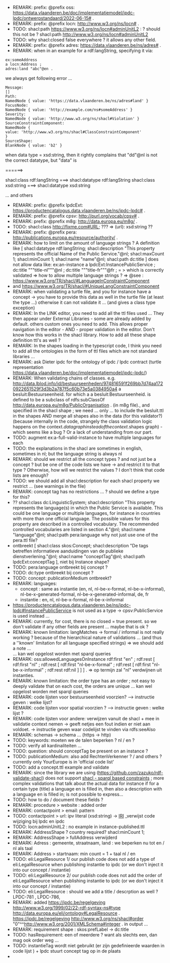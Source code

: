 - REMARK: prefix: @prefix oss: <https://data.vlaanderen.be/doc/implementatiemodel/ipdc-lpdc/ontwerpstandaard/2022-06-15#> .
- REMARK: prefix: @prefix locn: <http://www.w3.org/ns/locn#> .
- TODO: shacl:path <https://www.w3.org/ns/locn#adminUnitL2> : ? should this not be ? shacl:path <http://www.w3.org/ns/locn#adminUnitL2>
- TODO: why shacl:closed false everywhere ? it allows any other field.
- REMARK: prefix: @prefix adres: <https://data.vlaanderen.be/ns/adres#> .
- REMARK: when in an example for a rdf:langString, specifying it via:

```
ex:someAddress
a locn:Address ;
adres:land "abc"@en .
```
we always get following error ... 
```
Message:
[]
Path:
NamedNode { value: 'https://data.vlaanderen.be/ns/adres#land' }
FocusNode:
NamedNode { value: 'http://example.com/ns#someAddress' }
Severity:
NamedNode { value: 'http://www.w3.org/ns/shacl#Violation' }
SourceConstraintComponent:
NamedNode {
value: 'http://www.w3.org/ns/shacl#ClassConstraintComponent'
}
SourceShape:
BlankNode { value: 'b2' }
```

when data type = xsd:string, then it rightly complains that "dd"@nl is not the correct datatype, but "data" is

======> 

shacl:class rdf:langString ===> shacl:datatype rdf:langString
shacl:class xsd:string ===> shacl:datatype xsd:string

... and others

- REMARK: prefix: @prefix lpdcExt:  <https://productencatalogus.data.vlaanderen.be/ns/ipdc-lpdc#> .
- REMARK: prefix: @prefix cpsv:	<http://purl.org/vocab/cpsv#> .
- REMARK: prefix: @prefix m8g:	<http://data.europa.eu/m8g/> .
- TODO: shacl:class <http://fixme.com#URL>; ???  => (url): xsd:string ??
- REMARK: prefix: @prefix pera: <http://publications.europa.eu/resource/authority/> .
- REMARK: how to limit on the amount of language strings ?
  A definition like [
  shacl:datatype rdf:langString;
  shacl:description "This property represents the official Name of the Public Service."@nl;
  shacl:maxCount 1;
  shacl:minCount 1;
  shacl:name "name"@nl;
  shacl:path dc:title
  ] does not allow data like:
   ex:an-instance
  a lpdcExt:InstancePublicService ;
  dc:title """title-nl"""@nl ;
  dc:title """title-fr"""@fr ;
= > which is correctly validated => how to allow multiple language strings ?
=> @see : https://www.w3.org/TR/shacl/#LanguageInConstraintComponent 
- and https://www.w3.org/TR/shacl/#UniqueLangConstraintComponent
- REMARK: when validating a turtle file, and you for instance have a concept -> you have to provide this data as well in the turtle file (at least the type ...)
 otherwise it can not validate it ... (and gives a class type exception)
- REMARK: In the LINK editor, you need to add all the ttl files used ... They then appear under External Libraries - some are already added by default. others custom ones you need to add.
  This allows proper navigation in the editor - AND - proper validation in the editor. Don't know how this works in the shacl library. How to add all these shape definition ttl's as well ?
- REMARK: In the shapes loading in the typescript code, I think you need to add all the ontologies in the form of ttl files which are not standard libraries ...
- REMARK: ask Dieter ipdc for the ontology of ipdc / lpdc contract (turtle representation https://data.vlaanderen.be/doc/implementatiemodel/ipdc-lpdc/)
- REMARK: When validating chains of classes. e.g. 
 <http://data.lblod.info/id/bestuurseenheden/974816591f269bb7d74aa1720922651529f3d3b2a787f5c60b73e5a0384950a4>
  a besluit:Bestuurseenheid. 
  for which a a besluit:Bestuurseenheid. is defined to be a subclass of rdfs:subClassOf <http://data.europa.eu/m8g/PublicOrganisation> . (in m8g file)., and specified in the shacl shape
  ; we need ... only ... to include the besluit.ttl in the shapes AND merge all shapes also in the data (for this validator?)
  (because internally in the code, strangely the class validation logic happens on the context.$data graph instead of the context.$shapes graph) - which seems like a bug ?  Or a lack of understanding from our part.
- TODO: augment ex:a-full-valid-instance to have multiple languages for each
- TODO: the explanations in the shacl are sometimes in english, sometimes in nl; but the language string is always nl
- REMARK: should we restrict all the concept types ? and not just be a concept ? but be one of the code lists we have -> and restrict it to that type ? Otherwise, how will we restrict the values ? I don't think that code lists are enough?
- TODO: we should add all shacl:description for each shacl property we restrict ...  (see warnings in the file)
- REMARK: concept tag has no restrictions ... ? should we define a type for this?
- ??           shacl:class dc:LinguisticSystem;
          shacl:description "This property represents the language(s) in which the Public Service is available. This could be one language or multiple languages, for instance in countries with more than one official language. The possible values for this property are described in a controlled vocabulary. The recommended controlled vocabularies are listed in section 4."@nl;
          shacl:name "language"@nl;
          shacl:path pera:language
 why not just use one of the pera.ttl file? 
- ontbreekt [
  shacl:class skos:Concept;
  shacl:description "De tags betreffen informatieve aanduidingen van de publieke dienstverlening."@nl;
  shacl:name "conceptTag"@nl;
  shacl:path lpdcExt:conceptTag
  ], 
  niet bij Instance shape?
- TODO: pera:language ontbreekt bij concept ? 
- TODO: dc:type ontbreekt bij concept ? 
- TODO: concept: publicationMedium ontbreekt?
- REMARK: languages:
    - concept : same as instantie (en, nl, nl-be-x-formal, nl-be-x-informal), nl-be-x-generated-formal, nl-be-x-generated-informal, de, fr
    - instantie : en, nl, nl-be-x-formal, nl-be-x-informal
- <https://productencatalogus.data.vlaanderen.be/ns/ipdc-lpdc#InstancePublicService> is not used as a type -> cpsv:PublicService is used instead ... 
- REMARK: currently, for cost, there is no closed = true present. so we don't validate if any other fields are present ... maybe that is ok ? 
- REMARK: known limitation: langMatches -> formal / informal is not really working ? because of the hierarchical nature of validations ... (and thus a ''known' limitation for all language specified strings) => we should add a note ...  
  ... kan wel opgelost worden met sparql queries
- REMARK: oss:allowedLanguagesOnInstance
  rdf:first "en" ;
  rdf:rest  [ rdf:first "nl" ;
  rdf:rest  [ rdf:first "nl-be-x-formal" ;
  rdf:rest  [ rdf:first "nl-be-x-informal" ;
  rdf:rest  rdf:nil ] ] ] .  => op termijn zal "nl" verdwijnen uit instanties.
- REMARK: known limitation:  the order type has an order ; not easy to deeply validate that on each cost, the orders are unique
  ... kan wel opgelost worden met sparql queries
- REMARK: code lijsten voor bestuurseenheid voorzien? --> instructie geven : welke lijst?
- REMARK: code lijsten voor spatial voorzien ? --> instructie geven : welke lijst ? 
- REMARK: code lijsten voor andere: verwijzen vanuit de shacl + mee in validatie context nemen -> geeft netjes een fout indien er niet aan voldoet. -> instructie geven waar codelijst te vinden via rdfs:seeAlso
- REMARK: schemas -> schema ... (https -> http) 
- TODO: keywords: moeten we de talen beperken ? nl / en ? 
- TODO: verify all kardinaliteiten ... 
- TODO: question: should conceptTag be present on an instance ?
- TODO: publicationMedium: also add RechtenVerkenner ? / and others ? currently only YourEurope is in 'official code list'
- TODO: add a concept.ttl example and validate
- REMARK: since the library we are using (https://github.com/zazuko/rdf-validate-shacl) does not support [shacl - sparql based constraints](https://www.w3.org/TR/shacl/#sparql-constraints) ; more complex validations that talk about the actual data for instance if for a certain type (title) a language en is filled in, then also a description with a language en is filled in; is not possible to express...
- TODO: how to do / document these fields ?
- REMARK: procedure > website : added order
- REMARK: contactpoint > email: pattern
- TODO: contactpoint > url: ipv literal (xsd:string) -> [IRI](https://www.w3.org/TR/shacl/#NodeKindConstraintComponent) _verwijst code wijziging bij lpdc en ipdc
- TODO: locn:adminUnitL2 : no example in instance-published.ttl
- REMARK: AddressShape ? country required?              shacl:minCount 1;
- REMARK: AddressShape > fullAddress verwijderd
- REMARK: Adress : gemeente, straatnaam, land : we beperken nu tot en / nl als taal
- REMARK: Address > startnaam: min count = 1 + taal nl / en
- TODO: eli:LegalResource 1/ our publish code does not add a type of eli:LegalResource when publishing instantie to ipdc (or we don't inject it into our concept / instantie) 
- TODO: eli:LegalResource 2/ our publish code does not add the order of eli:LegalResource when publishing instantie to ipdc (or we don't inject it into our concept / instantie)
- TODO: eli:LegalResource : should we add a title / descrption as well ? LPDC-781 , LPDC-786, 
- REMARK: added <https://ipdc.be/regelgeving> <http://www.w3.org/1999/02/22-rdf-syntax-ns#type> <http://data.europa.eu/eli/ontology#LegalResource> .
  <https://ipdc.be/regelgeving> <http://www.w3.org/ns/shacl#order> "0"^^<http://www.w3.org/2001/XMLSchema#integer> . in output ... 
- REMARK: requirement shape : skos:prefLabel -> dc:title 
- TODO: hasRequirement: een of meerdere ?  want als slechts een, dan mag ook order weg ...
- TODO: instantieTag wordt niet gebruikt (er zijn gedefinieerde waarden in code lijst ) + lpdc stuurt concept tag op in de plaats
- 

